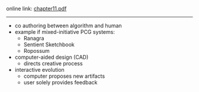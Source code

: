 online link: [chapter11.pdf](https://www.pcgbook.com/chapter11.pdf)

---

* co authoring between algorithm and human
* example if mixed-initiative PCG systems:
  * Ranagra
  * Sentient Sketchbook
  * Ropossum
* computer-aided design (CAD)
  * directs creative process
* interactive evolution
  * computer proposes new artifacts
  * user solely provides feedback
